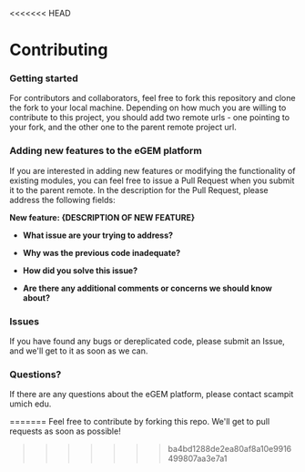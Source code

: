 <<<<<<< HEAD
# Contributing

### Getting started
For contributors and collaborators, feel free to fork this repository and clone the fork to your local machine. Depending on how much you are willing to contribute to this project, you should add two remote urls - one pointing to your fork, and the other one to the parent remote project url.

### Adding new features to the eGEM platform
If you are interested in adding new features or modifying the functionality of existing modules, you can feel free to issue a Pull Request when you submit it to the parent remote. In the description for the Pull Request, please address the following fields:

**New feature: {DESCRIPTION OF NEW FEATURE}**
  * **What issue are your trying to address?**
  
  * **Why was the previous code inadequate?**
  
  * **How did you solve this issue?**
  
  * **Are there any additional comments or concerns we should know about?**
  
### Issues
If you have found any bugs or dereplicated code, please submit an Issue, and we'll get to it as soon as we can.

### Questions?
If there are any questions about the eGEM platform, please contact scampit <at> umich <dot> edu.

=======
Feel free to contribute by forking this repo. We'll get to pull requests as soon as possible!
>>>>>>> ba4bd1288de2ea80af8a10e9916499807aa3e7a1
